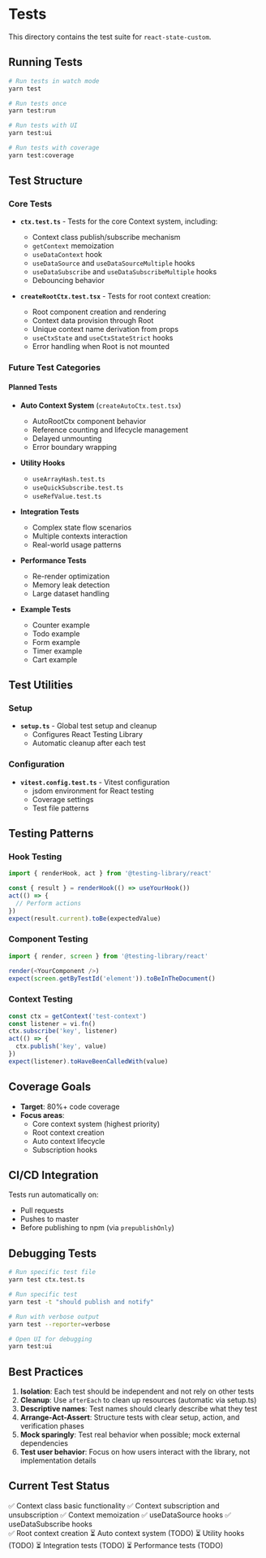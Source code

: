 # Tests

This directory contains the test suite for `react-state-custom`.

## Running Tests

```bash
# Run tests in watch mode
yarn test

# Run tests once
yarn test:run

# Run tests with UI
yarn test:ui

# Run tests with coverage
yarn test:coverage
```

## Test Structure

### Core Tests

- **`ctx.test.ts`** - Tests for the core Context system, including:
  - Context class publish/subscribe mechanism
  - `getContext` memoization
  - `useDataContext` hook
  - `useDataSource` and `useDataSourceMultiple` hooks
  - `useDataSubscribe` and `useDataSubscribeMultiple` hooks
  - Debouncing behavior

- **`createRootCtx.test.tsx`** - Tests for root context creation:
  - Root component creation and rendering
  - Context data provision through Root
  - Unique context name derivation from props
  - `useCtxState` and `useCtxStateStrict` hooks
  - Error handling when Root is not mounted

### Future Test Categories

#### Planned Tests

- **Auto Context System** (`createAutoCtx.test.tsx`)
  - AutoRootCtx component behavior
  - Reference counting and lifecycle management
  - Delayed unmounting
  - Error boundary wrapping

- **Utility Hooks** 
  - `useArrayHash.test.ts`
  - `useQuickSubscribe.test.ts`
  - `useRefValue.test.ts`

- **Integration Tests**
  - Complex state flow scenarios
  - Multiple contexts interaction
  - Real-world usage patterns

- **Performance Tests**
  - Re-render optimization
  - Memory leak detection
  - Large dataset handling

- **Example Tests**
  - Counter example
  - Todo example
  - Form example
  - Timer example
  - Cart example

## Test Utilities

### Setup

- **`setup.ts`** - Global test setup and cleanup
  - Configures React Testing Library
  - Automatic cleanup after each test

### Configuration

- **`vitest.config.test.ts`** - Vitest configuration
  - jsdom environment for React testing
  - Coverage settings
  - Test file patterns

## Testing Patterns

### Hook Testing

```typescript
import { renderHook, act } from '@testing-library/react'

const { result } = renderHook(() => useYourHook())
act(() => {
  // Perform actions
})
expect(result.current).toBe(expectedValue)
```

### Component Testing

```typescript
import { render, screen } from '@testing-library/react'

render(<YourComponent />)
expect(screen.getByTestId('element')).toBeInTheDocument()
```

### Context Testing

```typescript
const ctx = getContext('test-context')
const listener = vi.fn()
ctx.subscribe('key', listener)
act(() => {
  ctx.publish('key', value)
})
expect(listener).toHaveBeenCalledWith(value)
```

## Coverage Goals

- **Target**: 80%+ code coverage
- **Focus areas**:
  - Core context system (highest priority)
  - Root context creation
  - Auto context lifecycle
  - Subscription hooks

## CI/CD Integration

Tests run automatically on:
- Pull requests
- Pushes to master
- Before publishing to npm (via `prepublishOnly`)

## Debugging Tests

```bash
# Run specific test file
yarn test ctx.test.ts

# Run specific test
yarn test -t "should publish and notify"

# Run with verbose output
yarn test --reporter=verbose

# Open UI for debugging
yarn test:ui
```

## Best Practices

1. **Isolation**: Each test should be independent and not rely on other tests
2. **Cleanup**: Use `afterEach` to clean up resources (automatic via setup.ts)
3. **Descriptive names**: Test names should clearly describe what they test
4. **Arrange-Act-Assert**: Structure tests with clear setup, action, and verification phases
5. **Mock sparingly**: Test real behavior when possible; mock external dependencies
6. **Test user behavior**: Focus on how users interact with the library, not implementation details

## Current Test Status

✅ Context class basic functionality
✅ Context subscription and unsubscription
✅ Context memoization
✅ useDataSource hooks
✅ useDataSubscribe hooks  
✅ Root context creation
⏳ Auto context system (TODO)
⏳ Utility hooks (TODO)
⏳ Integration tests (TODO)
⏳ Performance tests (TODO)
